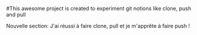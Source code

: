 #This awesome project is created to experiment git notions like clone, push and pull



Nouvelle section: J'ai réussi à faire clone, pull et je m'apprête à faire push !